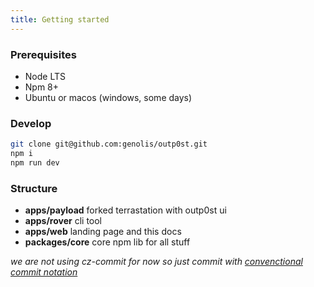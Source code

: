 ```yaml
---
title: Getting started
---
```


### Prerequisites

- Node LTS
- Npm 8+
- Ubuntu or macos (windows, some days)

### Develop

```sh
git clone git@github.com:genolis/outp0st.git
npm i
npm run dev
```

### Structure

- **apps/payload** forked terrastation with outp0st ui
- **apps/rover** cli tool
- **apps/web** landing page and this docs
- **packages/core** core npm lib for all stuff

_we are not using cz-commit for now so just commit with [convenctional commit notation](https://www.conventionalcommits.org/en/v1.0.0/#summary)_